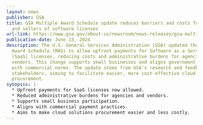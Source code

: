 ```yaml
---
layout: news
publisher: GSA
title: GSA Multiple Award Schedule update reduces barriers and costs for buyers
  and sellers of software licenses
url-link: https://www.gsa.gov/about-us/newsroom/news-releases/gsa-multiple-award-schedule-update-reduces-barriers-and-costs-for-buyers-and-sellers-of-software-licenses-06132024
publication-date: June 13, 2024
description: The U.S. General Services Administration (GSA) updated the Multiple
  Award Schedule (MAS) to allow upfront payments for Software as a Service
  (SaaS) licenses, reducing costs and administrative burdens for agencies and
  vendors. This change supports small businesses and aligns government practices
  with commercial norms. The update stems from GSA's research and feedback from
  stakeholders, aiming to facilitate easier, more cost-effective cloud solutions
  procurement.
synopsis: |-
  * Upfront payments for SaaS licenses now allowed.
  * Reduced administrative burdens for agencies and vendors.
  * Supports small business participation.
  * Aligns with commercial payment practices.
  * Aims to make cloud solutions procurement easier and less costly.
---
```

